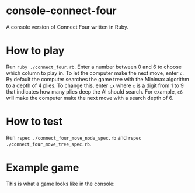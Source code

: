 # console-connect-four
A console version of Connect Four written in Ruby.

# How to play
Run `ruby ./connect_four.rb`. Enter a number between 0 and 6 to choose which column to play in. To let the computer make the next move, enter `c`. By default the computer searches the game tree with the Minimax algorithm to a depth of 4 plies. To change this, enter `cx` where `x` is a digit from 1 to 9 that indicates how many plies deep the AI should search. For example, `c6` will make the computer make the next move with a search depth of 6.

# How to test
Run `rspec ./connect_four_move_node_spec.rb` and `rspec ./connect_four_move_tree_spec.rb`.

# Example game
This is what a game looks like in the console: